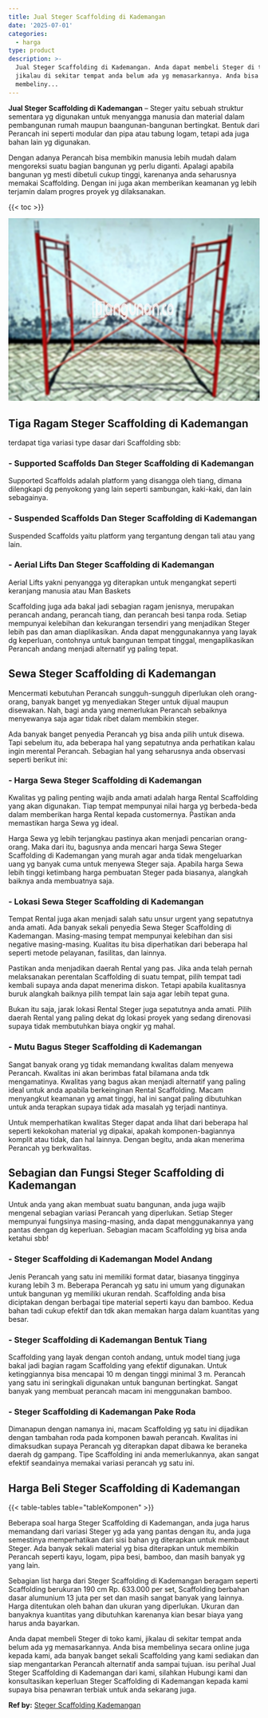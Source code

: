 ```yaml
---
title: Jual Steger Scaffolding di Kademangan
date: '2025-07-01'
categories:
  - harga
type: product
description: >-
  Jual Steger Scaffolding di Kademangan. Anda dapat membeli Steger di toko kami,
  jikalau di sekitar tempat anda belum ada yg memasarkannya. Anda bisa
  membeliny...
---
```


**Jual Steger Scaffolding di Kademangan** – Steger yaitu sebuah struktur sementara yg digunakan untuk menyangga manusia dan material dalam pembangunan rumah maupun baangunan-bangunan bertingkat. Bentuk dari Perancah ini seperti modular dan pipa atau tabung logam, tetapi ada juga bahan lain yg digunakan.

Dengan adanya Perancah bisa membikin manusia lebih mudah dalam mengoreksi suatu bagian bangunan yg perlu diganti. Apalagi apabila bangunan yg mesti dibetuli cukup tinggi, karenanya anda seharusnya memakai Scaffolding. Dengan ini juga akan memberikan keamanan yg lebih terjamin dalam progres proyek yg dilaksanakan.

{{< toc >}}

![Jual Steger Scaffolding di Kademangan](/images/sewa-scaffolding-steger-01.png)

## Tiga Ragam Steger Scaffolding di Kademangan

terdapat tiga variasi type dasar dari Scaffolding sbb:

### \- Supported Scaffolds Dan Steger Scaffolding di Kademangan

Supported Scaffolds adalah platform yang disangga oleh tiang, dimana dilengkapi dg penyokong yang lain seperti sambungan, kaki-kaki, dan lain sebagainya.

### \- Suspended Scaffolds Dan Steger Scaffolding di Kademangan

Suspended Scaffolds yaitu platform yang tergantung dengan tali atau yang lain.

### \- Aerial Lifts Dan Steger Scaffolding di Kademangan

Aerial Lifts yakni penyangga yg diterapkan untuk mengangkat seperti keranjang manusia atau Man Baskets

Scaffolding juga ada bakal jadi sebagian ragam jenisnya, merupakan perancah andang, perancah tiang, dan perancah besi tanpa roda. Setiap mempunyai kelebihan dan kekurangan tersendiri yang menjadikan Steger lebih pas dan aman diaplikasikan. Anda dapat menggunakannya yang layak dg keperluan, contohnya untuk bangunan tempat tinggal, mengaplikasikan Perancah andang menjadi alternatif yg paling tepat.

## Sewa Steger Scaffolding di Kademangan

Mencermati kebutuhan Perancah sungguh-sungguh diperlukan oleh orang-orang, banyak banget yg menyediakan Steger untuk dijual maupun disewakan. Nah, bagi anda yang memerlukan Perancah sebaiknya menyewanya saja agar tidak ribet dalam membikin steger.

Ada banyak banget penyedia Perancah yg bisa anda pilih untuk disewa. Tapi sebelum itu, ada beberapa hal yang sepatutnya anda perhatikan kalau ingin merental Perancah. Sebagian hal yang seharusnya anda observasi seperti berikut ini:

### \- Harga Sewa Steger Scaffolding di Kademangan

Kwalitas yg paling penting wajib anda amati adalah harga Rental Scaffolding yang akan digunakan. Tiap tempat mempunyai nilai harga yg berbeda-beda dalam memberikan harga Rental kepada customernya. Pastikan anda memastikan harga Sewa yg ideal.

Harga Sewa yg lebih terjangkau pastinya akan menjadi pencarian orang-orang. Maka dari itu, bagusnya anda mencari harga Sewa Steger Scaffolding di Kademangan yang murah agar anda tidak mengeluarkan uang yg banyak cuma untuk menyewa Steger saja. Apabila harga Sewa lebih tinggi ketimbang harga pembuatan Steger pada biasanya, alangkah baiknya anda membuatnya saja.

### \- Lokasi Sewa Steger Scaffolding di Kademangan

Tempat Rental juga akan menjadi salah satu unsur urgent yang sepatutnya anda amati. Ada banyak sekali penyedia Sewa Steger Scaffolding di Kademangan. Masing-masing tempat mempunyai kelebihan dan sisi negative masing-masing. Kualitas itu bisa diperhatikan dari beberapa hal seperti metode pelayanan, fasilitas, dan lainnya.

Pastikan anda menjadikan daerah Rental yang pas. Jika anda telah pernah melaksanakan perentalan Scaffolding di suatu tempat, pilih tempat tadi kembali supaya anda dapat menerima diskon. Tetapi apabila kualitasnya buruk alangkah baiknya pilih tempat lain saja agar lebih tepat guna.

Bukan itu saja, jarak lokasi Rental Steger juga sepatutnya anda amati. Pilih daerah Rental yang paling dekat dg lokasi proyek yang sedang direnovasi supaya tidak membutuhkan biaya ongkir yg mahal.

### \- Mutu Bagus Steger Scaffolding di Kademangan

Sangat banyak orang yg tidak memandang kwalitas dalam menyewa Perancah. Kwalitas ini akan berimbas fatal bilamana anda tdk mengamatinya. Kwalitas yang bagus akan menjadi alternatif yang paling ideal untuk anda apabila berkeinginan Rental Scaffolding. Macam menyangkut keamanan yg amat tinggi, hal ini sangat paling dibutuhkan untuk anda terapkan supaya tidak ada masalah yg terjadi nantinya.

Untuk memperhatikan kwalitas Steger dapat anda lihat dari beberapa hal seperti kekokohan material yg dipakai, apakah komponen-bagiannya komplit atau tidak, dan hal lainnya. Dengan begitu, anda akan menerima Perancah yg berkwalitas.

## Sebagian dan Fungsi Steger Scaffolding di Kademangan

Untuk anda yang akan membuat suatu bangunan, anda juga wajib mengenal sebagian variasi Perancah yang diperlukan. Setiap Steger mempunyai fungsinya masing-masing, anda dapat menggunakannya yang pantas dengan dg keperluan. Sebagian macam Scaffolding yg bisa anda ketahui sbb!

### \- Steger Scaffolding di Kademangan Model Andang

Jenis Perancah yang satu ini memiliki format datar, biasanya tingginya kurang lebih 3 m. Beberapa Perancah yg satu ini umum yang digunakan untuk bangunan yg memiliki ukuran rendah. Scaffolding anda bisa diciptakan dengan berbagai tipe material seperti kayu dan bamboo. Kedua bahan tadi cukup efektif dan tdk akan memakan harga dalam kuantitas yang besar.

### \- Steger Scaffolding di Kademangan Bentuk Tiang

Scaffolding yang layak dengan contoh andang, untuk model tiang juga bakal jadi bagian ragam Scaffolding yang efektif digunakan. Untuk ketinggiannya bisa mencapai 10 m dengan tinggi minimal 3 m. Perancah yang satu ini seringkali digunakan untuk bangunan bertingkat. Sangat banyak yang membuat perancah macam ini menggunakan bamboo.

### \- Steger Scaffolding di Kademangan Pake Roda

Dimanapun dengan namanya ini, macam Scaffolding yg satu ini dijadikan dengan tambahan roda pada komponen bawah perancah. Kwalitas ini dimaksudkan supaya Perancah yg diterapkan dapat dibawa ke beraneka daerah dg gampang. Tipe Scaffolding ini anda memerlukannya, akan sangat efektif seandainya memakai variasi perancah yg satu ini.

## Harga Beli Steger Scaffolding di Kademangan

{{< table-tables table="tableKomponen" >}}

Beberapa soal harga Steger Scaffolding di Kademangan, anda juga harus memandang dari variasi Steger yg ada yang pantas dengan itu, anda juga semestinya memperhatikan dari sisi bahan yg diterapkan untuk membaut Steger. Ada banyak sekali material yg bisa diterapkan untuk membikin Perancah seperti kayu, logam, pipa besi, bamboo, dan masih banyak yg yang lain.

Sebagian list harga dari Steger Scaffolding di Kademangan beragam seperti Scaffolding berukuran 190 cm Rp. 633.000 per set, Scaffolding berbahan dasar alumunium 13 juta per set dan masih sangat banyak yang lainnya. Harga ditentukan oleh bahan dan ukuran yang diperlukan. Ukuran dan banyaknya kuantitas yang dibutuhkan karenanya kian besar biaya yang harus anda bayarkan.

Anda dapat membeli Steger di toko kami, jikalau di sekitar tempat anda belum ada yg memasarkannya. Anda bisa membelinya secara online juga kepada kami, ada banyak banget sekali Scaffolding yang kami sediakan dan siap mengantarkan Perancah alternatif anda sampai tujuan. isu perihal Jual Steger Scaffolding di Kademangan dari kami, silahkan Hubungi kami dan konsultasikan keperluan Steger Scaffolding di Kademangan kepada kami supaya bisa penawran terbiak untuk anda sekarang juga.

**Ref by:** [Steger Scaffolding Kademangan](https://id.wikipedia.org/wiki/Steger)
